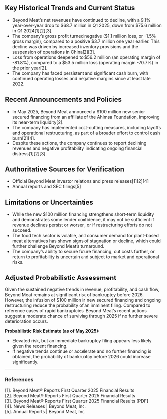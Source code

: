 ## Key Historical Trends and Current Status

- Beyond Meat’s net revenues have continued to decline, with a 9.1% year-over-year drop to $68.7 million in Q1 2025, down from $75.6 million in Q1 2024[1][2][3].
- The company’s gross profit turned negative ($1.1 million loss, or -1.5% gross margin), compared to a positive $3.7 million one year earlier. This decline was driven by increased inventory provisions and the suspension of operations in China[2][3].
- Loss from operations deepened to $56.2 million (an operating margin of -81.8%), compared to a $53.5 million loss (operating margin -70.7%) in the prior year[2].
- The company has faced persistent and significant cash burn, with continued operating losses and negative margins since at least late 2022.

## Recent Announcements and Policies

- In May 2025, Beyond Meat announced a $100 million new senior secured financing from an affiliate of the Ahimsa Foundation, improving its near-term liquidity[2].
- The company has implemented cost-cutting measures, including layoffs and operational restructuring, as part of a broader effort to control cash burn[2][4].
- Despite these actions, the company continues to report declining revenues and negative profitability, indicating ongoing financial distress[1][2][3].

## Authoritative Sources for Verification

- Official Beyond Meat investor relations and press releases[1][2][4]
- Annual reports and SEC filings[5]

## Limitations or Uncertainties

- While the new $100 million financing strengthens short-term liquidity and demonstrates some lender confidence, it may not be sufficient if revenue declines persist or worsen, or if restructuring efforts do not succeed.
- The food tech sector is volatile, and consumer demand for plant-based meat alternatives has shown signs of stagnation or decline, which could further challenge Beyond Meat’s turnaround.
- The company’s ability to secure future financing, cut costs further, or return to profitability is uncertain and subject to market and operational risks.

## Adjusted Probabilistic Assessment

Given the sustained negative trends in revenue, profitability, and cash flow, Beyond Meat remains at significant risk of bankruptcy before 2026. However, the infusion of $100 million in new secured financing and ongoing restructuring reduce the probability of an imminent filing. Compared to reference cases of rapid bankruptcies, Beyond Meat’s recent actions suggest a moderate chance of surviving through 2025 if no further severe deterioration occurs.

**Probabilistic Risk Estimate (as of May 2025):**
- Elevated risk, but an immediate bankruptcy filing appears less likely given the recent financing.
- If negative trends continue or accelerate and no further financing is obtained, the probability of bankruptcy before 2026 could increase significantly.

---

### References

[1]. Beyond Meat® Reports First Quarter 2025 Financial Results  
[2]. Beyond Meat® Reports First Quarter 2025 Financial Results  
[3]. Beyond Meat® Reports First Quarter 2025 Financial Results [PDF]  
[4]. News Releases | Beyond Meat, Inc.  
[5]. Annual Reports | Beyond Meat, Inc.